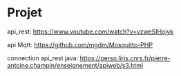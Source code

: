 # Projet
api_rest: https://www.youtube.com/watch?v=vzweSIHojyk

api Mqtt: https://github.com/mgdm/Mosquitto-PHP

connection api_rest java: https://perso.liris.cnrs.fr/pierre-antoine.champin/enseignement/apiweb/s3.html
